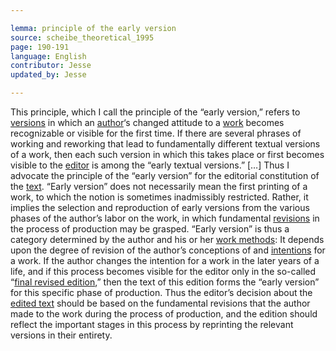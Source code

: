 ```yaml
---

lemma: principle of the early version
source: scheibe_theoretical_1995
page: 190-191
language: English
contributor: Jesse
updated_by: Jesse

---
```

This principle, which I call the principle of the “early version,” refers to [versions](version.html) in which an [author](author.html)‘s changed attitude to a [work](work.html) becomes recognizable or visible for the first time. If there are several phrases of working and reworking that lead to fundamentally different textual versions of a work, then each such version in which this takes place or first becomes visible to the [editor](editorScholarly.html) is among the “early textual versions.” […] Thus I advocate the principle of the “early version” for the editorial constitution of the [text](text.html). “Early version” does not necessarily mean the first printing of a work, to which the notion is sometimes inadmissibly restricted. Rather, it implies the selection and reproduction of early versions from the various phases of the author’s labor on the work, in which fundamental [revisions](revision.html) in the process of production may be grasped. “Early version” is thus a category determined by the author and his or her [work methods](workMethods.html): It depends upon the degree of revision of the author’s conceptions of and [intentions](intentionality.html) for a work. If the author changes the intention for a work in the later years of a life, and if this process becomes visible for the editor only in the so-called “[final revised edition](editionUltimaManus.html),” then the text of this edition forms the “early version” for this specific phase of production. Thus the editor’s decision about the [edited text](textEdited.html) should be based on the fundamental revisions that the author made to the work during the process of production, and the edition should reflect the important stages in this process by reprinting the relevant versions in their entirety.
